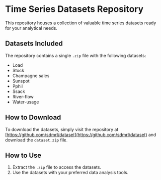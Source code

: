 # Time Series Datasets Repository

This repository houses a collection of valuable time series datasets ready for your analytical needs.

## Datasets Included

The repository contains a single `.zip` file with the following datasets:
- Load
- Stock
- Champagne sales
- Sunspot
- Pphil
- Ssack
- River-flow
- Water-usage

## How to Download

To download the datasets, simply visit the repository at [https://github.com/sdmrl/dataset](https://github.com/sdmrl/dataset) and download the `dataset.zip` file.

## How to Use

1. Extract the `.zip` file to access the datasets.
2. Use the datasets with your preferred data analysis tools.
